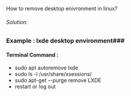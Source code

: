 How to remove desktop enivronment in linux?

<h6>Solution:</h6>

### Example : lxde desktop environment###

<h4>Terminal Command :</h4>

+ sudo apt autoremove lxde
+ sudo ls -l /usr/share/xsessions/
+ sudo apt-get --purge remove LXDE
+ restart or log out




